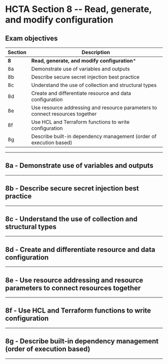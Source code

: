 # HCTA Section 8 -- Read, generate, and modify configuration

## Exam objectives


Section | Description |
------- | ----------- |  
**8** | **Read, generate, and modify configuration***
8a | Demonstrate use of variables and outputs
8b | Describe secure secret injection best practice
8c | Understand the use of collection and structural types
8d | Create and differentiate resource and data configuration
8e | Use resource addressing and resource parameters to connect resources together
8f | Use HCL and Terraform functions to write configuration
8g | Describe built-in dependency management (order of execution based)


---  

## 8a	- Demonstrate use of variables and outputs

---  

## 8b	- Describe secure secret injection best practice

---  

## 8c	- Understand the use of collection and structural types

---  

## 8d	- Create and differentiate resource and data configuration

---  

## 8e	- Use resource addressing and resource parameters to connect resources together

---  

## 8f	- Use HCL and Terraform functions to write configuration

---  

## 8g	- Describe built-in dependency management (order of execution based)

---  
